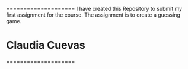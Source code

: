 ====================
I have created this Repository to submit my first assignment for the course. The assignment is to create a guessing game.

# Claudia Cuevas
====================